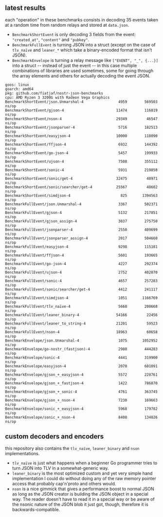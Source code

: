 ## latest results

each "operation" in these benchmarks consists in decoding 35 events taken at a random time from random relays and stored at `data.json`.

- `BenchmarkShortEvent` is only decoding 3 fields from the event: `"created_at"`, `"content"` and `"pubkey"`.
- `BenchmarkFullEvent` is turning JSON into a struct (except on the case of `tlv_naïve` and `leaner_*` which take a binary-encoded format that isn't JSON).
- `BenchmarkEnvelope` is turning a relay message like `["EVENT", "_", {...}]` into a struct -- instead of just the event -- in this case multiple combinations of libraries are used sometimes, some for going through the array elements and others for actually decoding the event JSON.

```
goos: linux
goarch: amd64
pkg: github.com/fiatjaf/nostr-json-benchmarks
cpu: AMD Ryzen 3 3200G with Radeon Vega Graphics
BenchmarkShortEvent/json.Unmarshal-4         	    4959	    569503 ns/op
BenchmarkShortEvent/gjson-4                  	   11474	    116819 ns/op
BenchmarkShortEvent/nson-4                   	   29349	     46547 ns/op
BenchmarkShortEvent/jsonparser-4             	    5716	    182513 ns/op
BenchmarkShortEvent/easyjson-4               	   10000	    118090 ns/op
BenchmarkShortEvent/ffjson-4                 	    6932	    144392 ns/op
BenchmarkShortEvent/go-json-4                	    5457	    199933 ns/op
BenchmarkShortEvent/ujson-4                  	    7508	    355112 ns/op
BenchmarkShortEvent/sonic-4                  	    5931	    219858 ns/op
BenchmarkShortEvent/sonic/get-4              	   32475	     48971 ns/op
BenchmarkShortEvent/sonic/searcher/get-4     	   25567	     48602 ns/op
BenchmarkShortEvent/simdjson-4               	     825	   1394563 ns/op
BenchmarkFullEvent/json.Unmarshal-4          	    3367	    502371 ns/op
BenchmarkFullEvent/gjson-4                   	    5132	    217851 ns/op
BenchmarkFullEvent/gjson_assign-4            	    3837	    275750 ns/op
BenchmarkFullEvent/jsonparser-4              	    2550	    409699 ns/op
BenchmarkFullEvent/jsonparser_assign-4       	    2017	    504660 ns/op
BenchmarkFullEvent/easyjson-4                	    9298	    115181 ns/op
BenchmarkFullEvent/ffjson-4                  	    5601	    193665 ns/op
BenchmarkFullEvent/go-json-4                 	    4227	    292374 ns/op
BenchmarkFullEvent/ujson-4                   	    2752	    402870 ns/op
BenchmarkFullEvent/sonic-4                   	    4657	    257283 ns/op
BenchmarkFullEvent/sonic/searcher/get-4      	    4412	    241117 ns/op
BenchmarkFullEvent/simdjson-4                	    1051	   1166769 ns/op
BenchmarkFullEvent/tlv_naïve-4               	    5668	    200668 ns/op
BenchmarkFullEvent/leaner_binary-4           	   54166	     22456 ns/op
BenchmarkFullEvent/leaner_to_string-4        	   21201	     59523 ns/op
BenchmarkFullEvent/nson-4                    	   18963	     60658 ns/op
BenchmarkEnvelope/json.Unmarshal-4           	    1075	   1052952 ns/op
BenchmarkEnvelope/go-nostr_(fastjson)-4      	    2980	    444283 ns/op
BenchmarkEnvelope/sonic-4                    	    4441	    319900 ns/op
BenchmarkEnvelope/easyjson-4                 	    2070	    601091 ns/op
BenchmarkEnvelope/gjson_+_easyjson-4         	    5572	    228761 ns/op
BenchmarkEnvelope/gjson_+_fastjson-4         	    1422	    786870 ns/op
BenchmarkEnvelope/gjson_+_sonic-4            	    4761	    363745 ns/op
BenchmarkEnvelope/gjson_+_nson-4             	    7230	    169663 ns/op
BenchmarkEnvelope/sonic_+_easyjson-4         	    5968	    179782 ns/op
BenchmarkEnvelope/sonic_+_nson-4             	    8408	    134826 ns/op
```

## custom decoders and encoders

this repository also contains the `tlv_naïve`, `leaner_binary` and `nson` implementations.

- `tlv_naïve` is just what happens when a beginner Go programmer tries to turn JSON into TLV in a somewhat-generic way.
- `leaner_binary` is the most optimized custom and yet very simple hand implementation I could do without doing any of the raw memory pointer access that probably cap'n'proto and others would.
- `nson` is a nice gimmick that gives a performance boost to normal JSON as long as the JSON creator is building the JSON object in a special way. The reader doesn't have to read it in a special way or be aware of the nsonic nature of the JSON blob it just got, though, therefore it is backwards-compatible.
